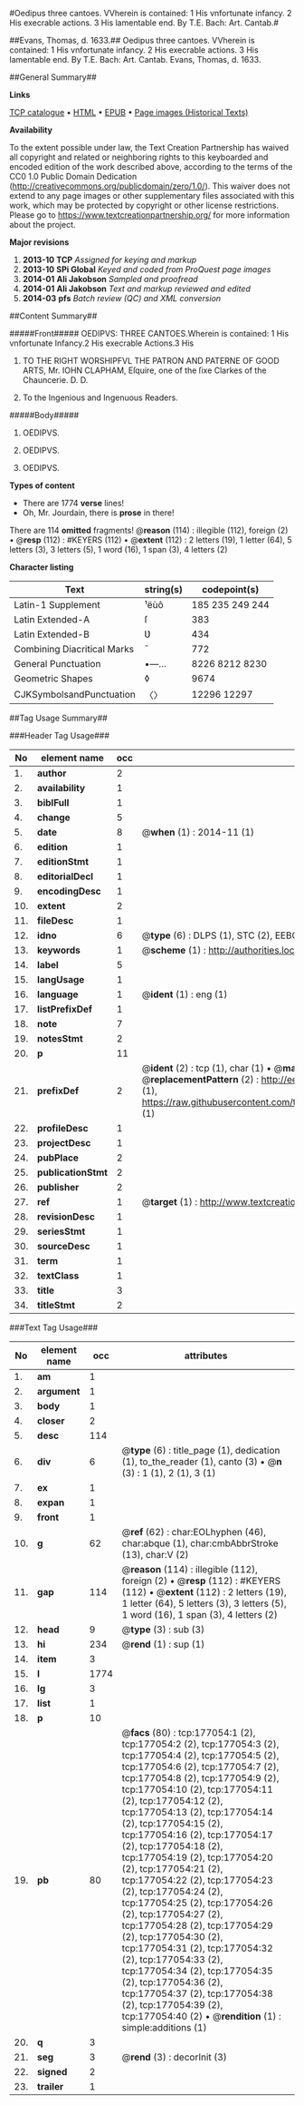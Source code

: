 #Oedipus three cantoes. VVherein is contained: 1 His vnfortunate infancy. 2 His execrable actions. 3 His lamentable end. By T.E. Bach: Art. Cantab.#

##Evans, Thomas, d. 1633.##
Oedipus three cantoes. VVherein is contained: 1 His vnfortunate infancy. 2 His execrable actions. 3 His lamentable end. By T.E. Bach: Art. Cantab.
Evans, Thomas, d. 1633.

##General Summary##

**Links**

[TCP catalogue](http://www.ota.ox.ac.uk/tcp/)  • 
[HTML](http://tei.it.ox.ac.uk/tcp/Texts-HTML/free/B13/B13493.html)  • 
[EPUB](http://tei.it.ox.ac.uk/tcp/Texts-EPUB/free/B13/B13493.epub) • 
[Page images (Historical Texts)](https://historicaltexts.jisc.ac.uk/eebo-99841264e)

**Availability**

To the extent possible under law, the Text Creation Partnership has waived all copyright and related or neighboring rights to this keyboarded and encoded edition of the work described above, according to the terms of the CC0 1.0 Public Domain Dedication (http://creativecommons.org/publicdomain/zero/1.0/). This waiver does not extend to any page images or other supplementary files associated with this work, which may be protected by copyright or other license restrictions. Please go to https://www.textcreationpartnership.org/ for more information about the project.

**Major revisions**

1. __2013-10__ __TCP__ *Assigned for keying and markup*
1. __2013-10__ __SPi Global__ *Keyed and coded from ProQuest page images*
1. __2014-01__ __Ali Jakobson__ *Sampled and proofread*
1. __2014-01__ __Ali Jakobson__ *Text and markup reviewed and edited*
1. __2014-03__ __pfs__ *Batch review (QC) and XML conversion*

##Content Summary##

#####Front#####
OEDIPVS: THREE CANTOES.Wherein is contained:
1 His vnfortunate Infancy.2 His execrable Actions.3 His
1. TO THE RIGHT WORSHIPFVL THE PATRON AND PATERNE OF GOOD ARTS, Mr. IOHN CLAPHAM, Eſquire, one of the ſixe Clarkes of the Chauncerie. D. D.

1. To the Ingenious and Ingenuous Readers.

#####Body#####

1. OEDIPVS.

1. OEDIPVS.

1. OEDIPVS.

**Types of content**

  * There are 1774 **verse** lines!
  * Oh, Mr. Jourdain, there is **prose** in there!

There are 114 **omitted** fragments! 
 @__reason__ (114) : illegible (112), foreign (2)  •  @__resp__ (112) : #KEYERS (112)  •  @__extent__ (112) : 2 letters (19), 1 letter (64), 5 letters (3), 3 letters (5), 1 word (16), 1 span (3), 4 letters (2)

**Character listing**


|Text|string(s)|codepoint(s)|
|---|---|---|
|Latin-1 Supplement|¹ëùô|185 235 249 244|
|Latin Extended-A|ſ|383|
|Latin Extended-B|Ʋ|434|
|Combining             Diacritical Marks|̄|772|
|General Punctuation|•—…|8226 8212 8230|
|Geometric Shapes|◊|9674|
|CJKSymbolsandPunctuation|〈〉|12296 12297|

##Tag Usage Summary##

###Header Tag Usage###

|No|element name|occ|attributes|
|---|---|---|---|
|1.|__author__|2||
|2.|__availability__|1||
|3.|__biblFull__|1||
|4.|__change__|5||
|5.|__date__|8| @__when__ (1) : 2014-11 (1)|
|6.|__edition__|1||
|7.|__editionStmt__|1||
|8.|__editorialDecl__|1||
|9.|__encodingDesc__|1||
|10.|__extent__|2||
|11.|__fileDesc__|1||
|12.|__idno__|6| @__type__ (6) : DLPS (1), STC (2), EEBO-CITATION (1), PROQUEST (1), VID (1)|
|13.|__keywords__|1| @__scheme__ (1) : http://authorities.loc.gov/ (1)|
|14.|__label__|5||
|15.|__langUsage__|1||
|16.|__language__|1| @__ident__ (1) : eng (1)|
|17.|__listPrefixDef__|1||
|18.|__note__|7||
|19.|__notesStmt__|2||
|20.|__p__|11||
|21.|__prefixDef__|2| @__ident__ (2) : tcp (1), char (1)  •  @__matchPattern__ (2) : ([0-9\-]+):([0-9IVX]+) (1), (.+) (1)  •  @__replacementPattern__ (2) : http://eebo.chadwyck.com/downloadtiff?vid=$1&page=$2 (1), https://raw.githubusercontent.com/textcreationpartnership/Texts/master/tcpchars.xml#$1 (1)|
|22.|__profileDesc__|1||
|23.|__projectDesc__|1||
|24.|__pubPlace__|2||
|25.|__publicationStmt__|2||
|26.|__publisher__|2||
|27.|__ref__|1| @__target__ (1) : http://www.textcreationpartnership.org/docs/. (1)|
|28.|__revisionDesc__|1||
|29.|__seriesStmt__|1||
|30.|__sourceDesc__|1||
|31.|__term__|1||
|32.|__textClass__|1||
|33.|__title__|3||
|34.|__titleStmt__|2||


###Text Tag Usage###

|No|element name|occ|attributes|
|---|---|---|---|
|1.|__am__|1||
|2.|__argument__|1||
|3.|__body__|1||
|4.|__closer__|2||
|5.|__desc__|114||
|6.|__div__|6| @__type__ (6) : title_page (1), dedication (1), to_the_reader (1), canto (3)  •  @__n__ (3) : 1 (1), 2 (1), 3 (1)|
|7.|__ex__|1||
|8.|__expan__|1||
|9.|__front__|1||
|10.|__g__|62| @__ref__ (62) : char:EOLhyphen (46), char:abque (1), char:cmbAbbrStroke (13), char:V (2)|
|11.|__gap__|114| @__reason__ (114) : illegible (112), foreign (2)  •  @__resp__ (112) : #KEYERS (112)  •  @__extent__ (112) : 2 letters (19), 1 letter (64), 5 letters (3), 3 letters (5), 1 word (16), 1 span (3), 4 letters (2)|
|12.|__head__|9| @__type__ (3) : sub (3)|
|13.|__hi__|234| @__rend__ (1) : sup (1)|
|14.|__item__|3||
|15.|__l__|1774||
|16.|__lg__|3||
|17.|__list__|1||
|18.|__p__|10||
|19.|__pb__|80| @__facs__ (80) : tcp:177054:1 (2), tcp:177054:2 (2), tcp:177054:3 (2), tcp:177054:4 (2), tcp:177054:5 (2), tcp:177054:6 (2), tcp:177054:7 (2), tcp:177054:8 (2), tcp:177054:9 (2), tcp:177054:10 (2), tcp:177054:11 (2), tcp:177054:12 (2), tcp:177054:13 (2), tcp:177054:14 (2), tcp:177054:15 (2), tcp:177054:16 (2), tcp:177054:17 (2), tcp:177054:18 (2), tcp:177054:19 (2), tcp:177054:20 (2), tcp:177054:21 (2), tcp:177054:22 (2), tcp:177054:23 (2), tcp:177054:24 (2), tcp:177054:25 (2), tcp:177054:26 (2), tcp:177054:27 (2), tcp:177054:28 (2), tcp:177054:29 (2), tcp:177054:30 (2), tcp:177054:31 (2), tcp:177054:32 (2), tcp:177054:33 (2), tcp:177054:34 (2), tcp:177054:35 (2), tcp:177054:36 (2), tcp:177054:37 (2), tcp:177054:38 (2), tcp:177054:39 (2), tcp:177054:40 (2)  •  @__rendition__ (1) : simple:additions (1)|
|20.|__q__|3||
|21.|__seg__|3| @__rend__ (3) : decorInit (3)|
|22.|__signed__|2||
|23.|__trailer__|1||
